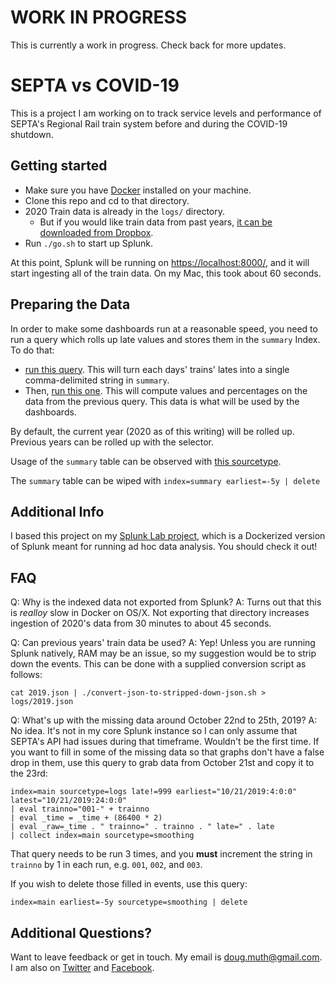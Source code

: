 
# WORK IN PROGRESS

This is currently a work in progress.  Check back for more updates.


# SEPTA vs COVID-19

This is a project I am working on to track service levels and performance of 
SEPTA's Regional Rail train system before and during the COVID-19 shutdown.


## Getting started

- Make sure you have <a href="https://www.docker.com/">Docker</a> installed on your machine.
- Clone this repo and cd to that directory.
- 2020 Train data is already in the `logs/` directory.
   - But if you would like train data from past years, <a href="https://www.dropbox.com/sh/3jnvonaqtmvc3wh/AACvwz3DMTXrW56P8xBUUIcSa?dl=0">it can be downloaded from Dropbox</a>.
- Run `./go.sh` to start up Splunk.

At this point, Splunk will be running on <a href="https://localhost:8000/">https://localhost:8000/</a>, 
and it will start ingesting all of the train data.  On my Mac, this took about 60 seconds.


## Preparing the Data

In order to make some dashboards run at a reasonable speed, you need to run a query which
rolls up late values and stores them in the `summary` Index.  To do that:

- <a href="https://localhost:8000/en-US/app/splunk-lab/report?s=%2FservicesNS%2Fnobody%2Fsplunk-lab%2Fsaved%2Fsearches%2FRollup%2520Lates%2520by%2520Day">run this query</a>.  This will turn each days' trains' lates into a single comma-delimited string in `summary`.
- Then, <a href="https://localhost:8000/en-US/app/splunk-lab/report?s=%2FservicesNS%2Fnobody%2Fsplunk-lab%2Fsaved%2Fsearches%2FRollup%2520Lates%2520by%2520Day%25202">run this one</a>. This will compute values and percentages on the data from the previous query.  This data is what will be used by the dashboards.

By default, the current year (2020 as of this writing) will be rolled up.  Previous years
can be rolled up with the selector.

Usage of the `summary` table can be observed with <a href="https://localhost:8000/en-US/app/splunk-lab/summary_table_usage">this sourcetype</a>.

The `summary` table can be wiped with `index=summary earliest=-5y | delete`


## Additional Info

I based this project on my <a href="https://github.com/dmuth/splunk-lab">Splunk Lab project</a>,
which is a Dockerized version of Splunk meant for running ad hoc data analysis.  You should check it out!


## FAQ

Q: Why is the indexed data not exported from Splunk?
A: Turns out that this is _realloy_ slow in Docker on OS/X.  Not exporting that directory increases
ingestion of 2020's data from 30 minutes to about 45 seconds.

Q: Can previous years' train data be used?
A: Yep!  Unless you are running Splunk natively, RAM may be an issue, so my suggestion would be to strip down
the events.  This can be done with a supplied conversion script as follows:

`cat 2019.json | ./convert-json-to-stripped-down-json.sh > logs/2019.json`

Q: What's up with the missing data around October 22nd to 25th, 2019?
A: No idea.  It's not in my core Splunk instance so I can only assume that SEPTA's API had issues during that timeframe.  Wouldn't be the first time.  If you want to fill in some of the missing data so that graphs don't have a false drop in them, use this query to grab data from October 21st and copy it to the 23rd:

```
index=main sourcetype=logs late!=999 earliest="10/21/2019:4:0:0" latest="10/21/2019:24:0:0" 
| eval trainno="001-" + trainno 
| eval _time = _time + (86400 * 2) 
| eval _raw=_time . " trainno=" . trainno . " late=" . late 
| collect index=main sourcetype=smoothing
```

That query needs to be run 3 times, and you **must** increment the string in `trainno` by 1 in each run, e.g. `001`, `002`, and `003`.

If you wish to delete those filled in events, use this query:

`index=main earliest=-5y sourcetype=smoothing | delete`


## Additional Questions?

Want to leave feedback or get in touch.  My email is doug.muth@gmail.com.
I am also on <a href="http://twitter.com/dmuth">Twitter</a> and <a href="http://www.facebook.com/">Facebook</a>.



